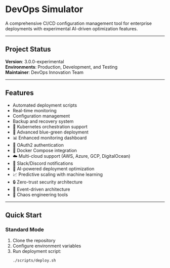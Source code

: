 # DevOps Simulator

A comprehensive CI/CD configuration management tool for enterprise deployments with experimental AI-driven optimization features.

---

## Project Status
**Version**: 3.0.0-experimental  
**Environments**: Production, Development, and Testing  
**Maintainer**: DevOps Innovation Team  

---

## Features
- Automated deployment scripts  
- Real-time monitoring  
- Configuration management  
- Backup and recovery system  
- 🚀 Kubernetes orchestration support  
- 🔄 Advanced blue-green deployment  
- 📊 Enhanced monitoring dashboard  
- 🔐 OAuth2 authentication  
- 🐳 Docker Compose integration  
- ☁️ Multi-cloud support (AWS, Azure, GCP, DigitalOcean)  
- 💬 Slack/Discord notifications  
- 🤖 AI-powered deployment optimization  
- 📈 Predictive scaling with machine learning  
- 🔒 Zero-trust security architecture  
- 🌊 Event-driven architecture  
- 🎯 Chaos engineering tools  

---

## Quick Start

### Standard Mode
1. Clone the repository  
2. Configure environment variables  
3. Run deployment script:  
   ```bash
   ./scripts/deploy.sh
